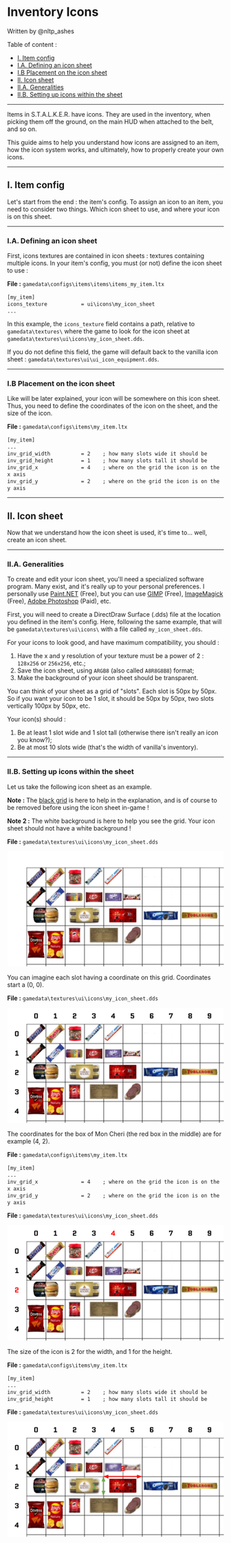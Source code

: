 # Inventory Icons

Written by @nltp_ashes

Table of content :

- [I. Item config](inventory_icons.md#i-item-config)
- [I.A. Defining an icon sheet](inventory_icons.md#ia-defining-an-icon-sheet)
- [I.B Placement on the icon sheet](inventory_icons.md#ib-placement-on-the-icon-sheet)
- [II. Icon sheet](inventory_icons.md#ii-icon-sheet)
- [II.A. Generalities](inventory_icons.md#iia-generalities)
- [II.B. Setting up icons within the sheet](inventory_icons.md#iib-setting-up-icons-within-the-sheet)

___

Items in S.T.A.L.K.E.R. have icons. They are used in the inventory, when picking them off the ground, on the main HUD when attached to the belt, and so on.  

This guide aims to help you understand how icons are assigned to an item, how the icon system works, and ultimately, how to properly create your own icons.

___

## I. Item config

Let's start from the end : the item's config. To assign an icon to an item, you need to consider two things. Which icon sheet to use, and where your icon is on this sheet.

___

### I.A. Defining an icon sheet

First, icons textures are contained in icon sheets : textures containing multiple icons. In your item's config, you must (or not) define the icon sheet to use :

**File :** `gamedata\configs\items\items\items_my_item.ltx`

```ini,lang=LTX
[my_item]
icons_texture           = ui\icons\my_icon_sheet
...
```

In this example, the `icons_texture` field contains a path, relative to `gamedata\textures\` where the game to look for the icon sheet at `gamedata\textures\ui\icons\my_icon_sheet.dds`.

If you do not define this field, the game will default back to the vanilla icon sheet : `gamedata\textures\ui\ui_icon_equipment.dds`.

___

### I.B Placement on the icon sheet

Like will be later explained, your icon will be somewhere on this icon sheet. Thus, you need to define the coordinates of the icon on the sheet, and the size of the icon.

**File :** `gamedata\configs\items\my_item.ltx`

```ini,lang=LTX
[my_item]
...
inv_grid_width          = 2    ; how many slots wide it should be
inv_grid_height         = 1    ; how many slots tall it should be
inv_grid_x              = 4    ; where on the grid the icon is on the x axis
inv_grid_y              = 2    ; where on the grid the icon is on the y axis
```

___

## II. Icon sheet

Now that we understand how the icon sheet is used, it's time to... well, create an icon sheet.

___

### II.A. Generalities

To create and edit your icon sheet, you'll need a specialized software program. Many exist, and it's really up to your personal preferences. I personally use [Paint.NET](https://www.getpaint.net/download.html) (Free), but you can use [GIMP](https://www.gimp.org/downloads/) (Free), [ImageMagick](https://imagemagick.org/script/download.php) (Free), [Adobe Photoshop](https://www.adobe.com/products/photoshop.html) (Paid), etc.

First, you will need to create a DirectDraw Surface (.dds) file at the location you defined in the item's config. Here, following the same example, that will be `gamedata\textures\ui\icons\` with a file called `my_icon_sheet.dds`.

For your icons to look good, and have maximum compatibility, you should :

1. Have the x and y resolution of your texture must be a power of 2 : `128x256` or `256x256`, etc.;
2. Save the icon sheet, using `ARGB8` (also called `A8R8G8B8`) format;
3. Make the background of your icon sheet should be transparent.

You can think of your sheet as a grid of "slots". Each slot is 50px by 50px. So if you want your icon to be 1 slot, it should be 50px by 50px, two slots vertically 100px by 50px, etc.

Your icon(s) should :

1. Be at least 1 slot wide and 1 slot tall (otherwise there isn't really an icon you know?);
2. Be at most 10 slots wide (that's the width of vanilla's inventory).

___

### II.B. Setting up icons within the sheet

Let us take the following icon sheet as an example.

**Note :** The [black grid](https://forums.getpaint.net/topic/4175-grid-maker-plugin/) is here to help in the explanation, and is of course to be removed before using the icon sheet in-game !

**Note 2 :** The white background is here to help you see the grid. Your icon sheet should not have a white background !

**File :** `gamedata\textures\ui\icons\my_icon_sheet.dds`

![Image of an icon sheet](images/modding_book_icons_1.png)

You can imagine each slot having a coordinate on this grid. Coordinates start a (0, 0).

**File :** `gamedata\textures\ui\icons\my_icon_sheet.dds`

![Image of an icon sheet with coordinates shown](images/modding_book_icons_2.png)

The coordinates for the box of Mon Cheri (the red box in the middle) are for example (4, 2).

**File :** `gamedata\configs\items\my_item.ltx`

```ini,lang=LTX
[my_item]
...
inv_grid_x              = 4    ; where on the grid the icon is on the x axis
inv_grid_y              = 2    ; where on the grid the icon is on the y axis
```

**File :** `gamedata\textures\ui\icons\my_icon_sheet.dds`

![Image of an icon sheet with coordinates shown](images/modding_book_icons_3.png)

The size of the icon is 2 for the width, and 1 for the height.

**File :** `gamedata\configs\items\my_item.ltx`

```ini,lang=LTX
[my_item]
...
inv_grid_width          = 2    ; how many slots wide it should be
inv_grid_height         = 1    ; how many slots tall it should be
```

**File :** `gamedata\textures\ui\icons\my_icon_sheet.dds`

![Image of an icon sheet with coordinates shown](images/modding_book_icons_4.png)
